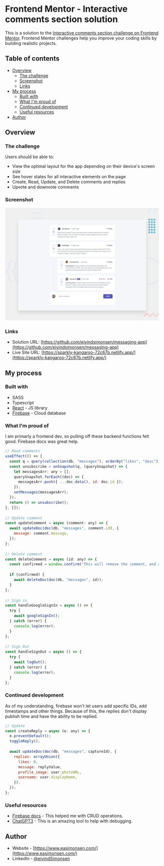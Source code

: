 # Frontend Mentor - Interactive comments section solution

This is a solution to the [Interactive comments section challenge on Frontend Mentor](https://www.frontendmentor.io/challenges/interactive-comments-section-iG1RugEG9). Frontend Mentor challenges help you improve your coding skills by building realistic projects.

## Table of contents

- [Overview](#overview)
  - [The challenge](#the-challenge)
  - [Screenshot](#screenshot)
  - [Links](#links)
- [My process](#my-process)
  - [Built with](#built-with)
  - [What I'm proud of](#What-I'm-proud-of)
  - [Continued development](#continued-development)
  - [Useful resources](#useful-resources)
- [Author](#author)

## Overview

### The challenge

Users should be able to:

- View the optimal layout for the app depending on their device's screen size
- See hover states for all interactive elements on the page
- Create, Read, Update, and Delete comments and replies
- Upvote and downvote comments

### Screenshot

![Design preview for the Interactive comments section coding challenge](./design/desktop-preview.jpg)

### Links

- Solution URL: [https://github.com/eivindsimonsen/messaging-app](https://github.com/eivindsimonsen/messaging-app)
- Live Site URL: [https://sparkly-kangaroo-72c67b.netlify.app/](https://sparkly-kangaroo-72c67b.netlify.app/)

## My process

### Built with

- SASS
- Typescript
- [React](https://reactjs.org/) - JS library
- [Firebase](https://firebase.google.com/) - Cloud database

### What I'm proud of

I am primarly a frontend dev, so pulling off these backend functions felt good. Firebase docs was great help.

```jsx
// Read comments
useEffect(() => {
  const q = query(collection(db, "messages"), orderBy("likes", "desc"));
  const unsubscribe = onSnapshot(q, (querySnapshot) => {
    let messagesArr: any = [];
    querySnapshot.forEach((doc) => {
      messagesArr.push({ ...doc.data(), id: doc.id });
    });
    setMessages(messagesArr);
  });
  return () => unsubscribe();
}, []);

// Update comment
const updateComment = async (comment: any) => {
  await updateDoc(doc(db, "messages", comment.id), {
    message: comment.message,
  });
};

// Delete comment
const deleteComment = async (id: any) => {
  const confirmed = window.confirm("This will remove the comment, and all its replies. Do you wish to proceed?");

  if (confirmed) {
    await deleteDoc(doc(db, "messages", id));
  }
};

// Sign in
const handleGoogleSignIn = async () => {
  try {
    await googleSignIn();
  } catch (error) {
    console.log(error);
  }
};

// Sign Out
const handleSignOut = async () => {
  try {
    await logOut();
  } catch (error) {
    console.log(error);
  }
};
```

### Continued development

As of my understanding, firebase won't let users add specific IDs, add timestamps and other things. Because of this, the replies don't display publish time and have the ability to be replied.

```jsx
// Update
const createReply = async (e: any) => {
  e.preventDefault();
  toggleReply();

  await updateDoc(doc(db, "messages", captureId), {
    replies: arrayUnion({
      likes: 0,
      message: replyValue,
      profile_image: user.photoURL,
      username: user.displayName,
    }),
  });
};
```

### Useful resources

- [Firebase docs](https://firebase.google.com/docs) - This helped me with CRUD operations.
- [ChatGPT3](https://chat.openai.com/chat) - This is an amazing tool to help with debugging.

## Author

- Website - [https://www.easimonsen.com/](https://www.easimonsen.com/)
- LinkedIn - [@eivindSimonsen](https://www.linkedin.com/in/eivind-simonsen-9469121b9/)
